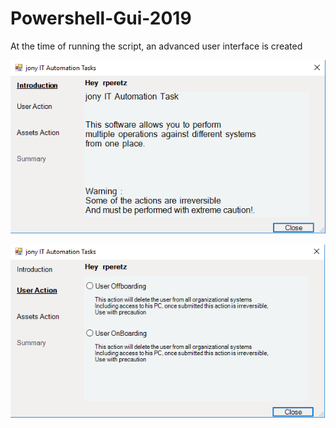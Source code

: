 # Powershell-Gui-2019

At the time of running the script, an advanced user interface is created

![alt text](https://github.com/raananp/Powershell-Gui-2019/blob/master/IMG/Introduction.PNG)

![alt text](https://github.com/raananp/Powershell-Gui-2019/blob/master/IMG/UserAction.PNG)



